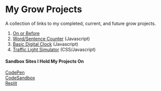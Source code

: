 # My Grow Projects
A collection of links to my completed, current, and future grow projects.

1. [On or Before](https://codepen.io/RyanKHawkins/pen/vYzEWNg)
2. [Word/Sentence Counter](https://codepen.io/RyanKHawkins/pen/WNygqMK) (Javascript)
3. [Basic Digital Clock](https://codepen.io/RyanKHawkins/pen/mdGPmEK) (Javascript)
4. [Traffic Light Simulator](https://codepen.io/RyanKHawkins/pen/NWLrPZL) (CSS/Javascript)


#### Sandbox Sites I Hold My Projects On
[CodePen](https://codepen.io/RyanKHawkins)  
[CodeSandbox](https://codesandbox.io/u/RyanKHawkins)  
[Replit](https://replit.com/@rhawkins)
